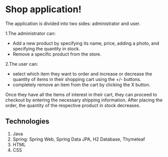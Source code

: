 # Shop application!
The application is divided into two sides: administrator and user. 

1.The administrator can:
-   Add a new product by specifying its name, price, adding a photo, and specifying the quantity in stock.
-   Remove a specific product from the store.

2.The user can:

- select which item they want to order and increase or decrease the quantity of items in their shopping cart using the +/- buttons. 
-  completely remove an item from the cart by clicking the X button. 

Once they have all the items of interest in their cart, they can proceed to checkout by entering the necessary shipping information. After placing the order, the quantity of the respective product in stock decreases.



## Technologies

 1. Java
 2. Spring: Spring Web, Spring Data JPA, H2 Database, Thymeleaf
 3. HTML
 4.  CSS
